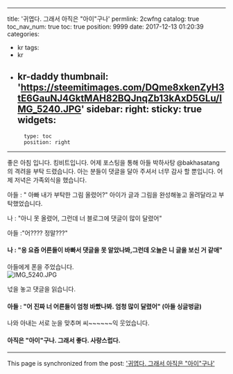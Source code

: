 
---
title: '귀엽다.  그래서 아직은 "아이"구나'
permlink: 2cwfng
catalog: true
toc_nav_num: true
toc: true
position: 9999
date: 2017-12-13 01:20:39
categories:
- kr
tags:
- kr
- kr-daddy
thumbnail: 'https://steemitimages.com/DQme8xkenZyH3tE6GauNJ4GktMAH82BQJnqZb13kAxD5GLu/IMG_5240.JPG'
sidebar:
    right:
        sticky: true
widgets:
    -
        type: toc
        position: right
---


좋은 아침 입니다. 킹비트입니다.
어제 포스팅을 통해 아들 박하사탕 @bakhasatang 의 격려을 부탁 드렸습니다.
아는 분들이 댓글을 달아 주셔서 너무 감사 할 뿐입니다. 
어제 저녁은 가족외식을 했습니다.

아들 : " 아빠 내가 부탁한 그림 올렸어?"
아이가 글과 그림을 완성해놓고 올려달라고 부탁했었습니다. 

나 : "아니 못 올렸어, 그런데 너 블로그에 댓글이 많이 달렸어"

아들 :"어???? 정말???"

#### 나 : "응 요즘 어른들이 바빠서 댓글을 못 알았나봐,그런데 오늘은 니 글을 보신 거 같애"

아들에게 폰을 주었습니다.  
![IMG_5240.JPG](https://steemitimages.com/DQme8xkenZyH3tE6GauNJ4GktMAH82BQJnqZb13kAxD5GLu/IMG_5240.JPG)

넋을 놓고 댓글을 읽습니다.  

#### 아들 : "어 진짜 너 어른들이 엄청 바빴나봐. 엄청 많이 달렸어" (아들 싱글벙글)

나와 아내는 서로 눈을 맞추며 씨~~~~~~익 웃었습니다.  

#### 아직은 "아이"구나. 그래서 좋다.  사랑스럽다.

- - -

This page is synchronized from the post: ['귀엽다.  그래서 아직은 "아이"구나'](https://steemit.com/@kingbit/2cwfng)
